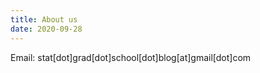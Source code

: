```yaml
---
title: About us
date: 2020-09-28
---
```


Email: stat[dot]grad[dot]school[dot]blog[at]gmail[dot]com
